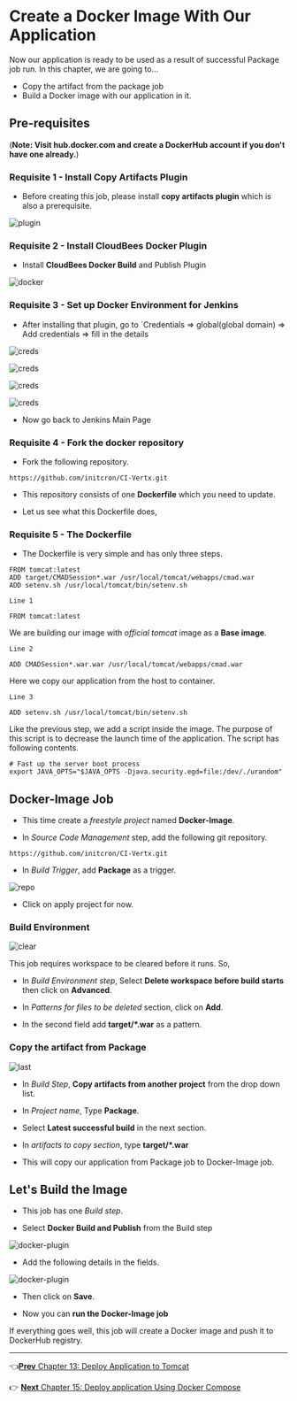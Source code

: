 # Create a Docker Image With Our Application

Now our application is ready to be used as a result of successful Package job run. In this chapter, we are going to...

* Copy the artifact from the package job  
* Build a Docker image with our application in it.

## Pre-requisites
(**Note: Visit hub.docker.com and create a DockerHub account if you don't have one already.**)

### Requisite 1 - Install Copy Artifacts Plugin

* Before creating this job, please install **copy artifacts plugin** which is also a prerequisite.

![plugin](images/docker-image/plugin.jpg)

### Requisite 2 - Install CloudBees Docker Plugin

* Install **CloudBees Docker Build** and Publish Plugin

![docker](images/docker-image/docker.jpg)

### Requisite 3 - Set up Docker Environment for Jenkins

* After installing that plugin, go to `Credentials => global(global domain) => Add credentials => fill in the details

![creds](images/docker-image/cred1.jpg)

![creds](images/docker-image/cred2.jpg)

![creds](images/docker-image/cred3.jpg)

![creds](images/docker-image/creds4.jpg)

* Now go back to Jenkins Main Page

### Requisite 4 - Fork the docker repository

* Fork the following repository.

```
https://github.com/initcron/CI-Vertx.git
```

* This repository consists of one **Dockerfile** which you need to update.

* Let us see what this Dockerfile does,

### Requisite 5 - The Dockerfile

* The Dockerfile is very simple and has only three steps.

```
FROM tomcat:latest
ADD target/CMADSession*.war /usr/local/tomcat/webapps/cmad.war
ADD setenv.sh /usr/local/tomcat/bin/setenv.sh
```

`Line 1`

```
FROM tomcat:latest
```

We are building our image with *official tomcat* image as a **Base image**.

`Line 2`

```
ADD CMADSession*.war.war /usr/local/tomcat/webapps/cmad.war
```

Here we copy our application from the host to container.

`Line 3`

```
ADD setenv.sh /usr/local/tomcat/bin/setenv.sh
```

Like the previous step, we add a script inside the image. The purpose of this script is to decrease the launch time of the application. The script has following contents.


```
# Fast up the server boot process
export JAVA_OPTS="$JAVA_OPTS -Djava.security.egd=file:/dev/./urandom"
```



## Docker-Image Job

* This time create a *freestyle project* named **Docker-Image**.

* In *Source Code Management* step, add the following git repository.

```
https://github.com/initcron/CI-Vertx.git
```

* In *Build Trigger*, add **Package** as a trigger.

![repo](images/docker-image/repo.jpg)

* Click on apply project for now.

### Build Environment

![clear](images/docker-image/clear.jpg)

This job requires workspace to be cleared before it runs. So,

* In *Build Environment step*, Select **Delete workspace before build starts** then click on **Advanced**.

* In *Patterns for files to be deleted* section, click on **Add**.

* In the second field add **target/*.war** as a pattern.

### Copy the artifact from Package

![last](images/docker-image/last1.jpg)

* In *Build Step*, **Copy artifacts from another project** from the drop down list.

* In *Project name*, Type **Package**.

* Select **Latest successful build** in the next section.

* In *artifacts to copy section*, type **target/*.war**

* This will copy our application from Package job to Docker-Image job.


## Let's Build the Image

* This job has one *Build step*.

* Select **Docker Build and Publish** from the Build step

![docker-plugin](images/docker-image/docker-plugin.jpg)

* Add the following details in the fields.

![docker-plugin](images/docker-image/docker-plugin2.jpg)

* Then click on **Save**.

* Now you can **run the Docker-Image job**

If everything goes well, this job will create a Docker image and push it to DockerHub registry.


----
:point_left:[**Prev** Chapter 13: Deploy Application to Tomcat](https://github.com/schoolofdevops/learn-jenkins/blob/master/continuous-delivery/chapters/130_deploy_to_tomcat.md)

:point_right: [**Next** Chapter 15: Deploy application Using Docker Compose ](https://github.com/schoolofdevops/learn-jenkins/blob/master/continuous-delivery/chapters/150_deploy_with_docker_compose.md)
